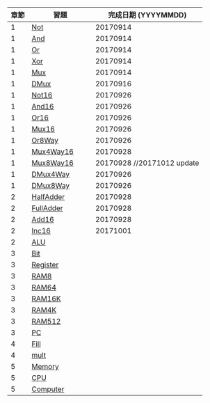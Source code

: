 章節 | 習題                                   | 完成日期 (YYYYMMDD)
-----|----------------------------------------|---------------------
1    | [Not](01/Not.hdl)                      |20170914
1    | [And](01/And.hdl)                      |20170914
1    | [Or](01/Or.hdl)                        |20170914
1    | [Xor](01/Xor.hdl)                      |20170914
1    | [Mux](01/Mux.hdl)                      |20170914
1    | [DMux](01/DMux.hdl)                    |20170916
1    | [Not16](01/Not16.hdl)                  |20170926
1    | [And16](01/And16.hdl)                  |20170926
1    | [Or16](01/Or16.hdl)                    |20170926
1    | [Mux16](01/Mux16.hdl)                  |20170926
1    | [Or8Way](01/Or8Way.hdl)                |20170926
1    | [Mux4Way16](01/Mux4Way16.hdl)          |20170928
1    | [Mux8Way16](01/Mux8Way16.hdl)          |20170928 //20171012 update
1    | [DMux4Way](01/DMux4Way.hdl)            |20170926
1    | [DMux8Way](01/DMux8Way.hdl)            |20170926
2    | [HalfAdder](02/HalfAdder.hdl)          |20170928
2    | [FullAdder](02/FullAdder.hdl)          |20170928
2    | [Add16](02/Add16.hdl)                  |20170928
2    | [Inc16](02/Inc16.hdl)                  |20171001
2    | [ALU](02/ALU.hdl)                      |
3    | [Bit](03/a/Bit.hdl)                    |
3    | [Register](03/a/Register.hdl)          |
3    | [RAM8](03/a/RAM8.hdl)                  |
3    | [RAM64](03/a/RAM64.hdl)                |
3    | [RAM16K](03/b/RAM16K.hdl)              |
3    | [RAM4K](03/b/RAM4K.hdl)                |
3    | [RAM512](03/b/RAM512.hdl)              |
3    | [PC](03/a/PC.hdl)                      |
4    | [Fill](04/fill/Fill.asm)               |
4    | [mult](04/mult/mult.asm)               |
5    | [Memory](05/Memory.hdl)                |
5    | [CPU](05/CPU.hdl)                      |
5    | [Computer](05/Computer.hdl)            |
